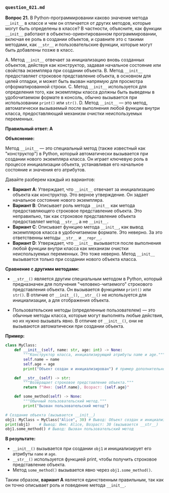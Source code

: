 ### `question_021.md`

**Вопрос 21.** В Python-программировании каково значение метода `__init__` в классе и чем он отличается от других методов, которые могут быть определены в классе? В частности, объясните, как функции `__init__` работают в объектно-ориентированном программировании, включая ее роль в создании объектов, и сравните это с такими методами, как `__str__` и пользовательские функции, которые могут быть добавлены позже в класс.

A. Метод `__init__` отвечает за инициализацию вновь созданных объектов, действуя как конструктор, задавая начальное состояние или свойства экземпляра при создании объекта.
B. Метод `__init__` предоставляет строковое представление объекта, в основном для целей отладки, и может быть вызван напрямую для просмотра отформатированной строки.
C. Метод `__init__` используется для определения того, как экземпляры класса должны быть выведены в удобочитаемом формате в консоль, обычно вызывается при использовании `print()` или `str()`.
D. Метод `__init__` — это метод, автоматически вызываемый после выполнения любой функции внутри класса, предоставляющий механизм очистки неиспользуемых переменных.

**Правильный ответ: A**

**Объяснение:**

Метод `__init__` — это специальный метод (также известный как "конструктор") в Python, который автоматически вызывается при создании нового экземпляра класса. Он играет ключевую роль в процессе инициализации объекта, устанавливая его начальное состояние и значения его атрибутов.

Давайте разберем каждый из вариантов:

*   **Вариант A**: Утверждает, что `__init__` отвечает за инициализацию объекта как конструктор. Это верное утверждение. Он задает начальное состояние нового экземпляра.
*   **Вариант B**: Описывает роль метода `__init__` как метода предоставляющего строковое представление объекта. Это неправильно, так как строковое представление объекта предоставляет метод `__str__`, а не `__init__`.
*   **Вариант C**: Описывает функцию метода `__init__`, как вывод экземпляров класса в удобочитаемом формате. Это неверно. За это ответственны методы `__str__` и `__repr__`.
*   **Вариант D**: Утверждает, что `__init__` вызывается после выполнения любой функции внутри класса как механизм очистки неиспользуемых переменных. Это тоже неверно.  Метод `__init__` вызывается только при создании нового объекта класса.

**Сравнение с другими методами:**

*   `__str__()` является другим специальным методом в Python, который предназначен для получения "человеко-читаемого" строкового представления объекта. Он вызывается функциями `print()` или `str()`. В отличие от `__init__()`, `__str__()` не используется для инициализации, а для отображения объекта.
    
*   Пользовательские методы (определенные пользователем) — это обычные методы класса, которые могут выполнять любые действия, но их нужно вызывать явно. В отличие от `__init__()`, они не вызываются автоматически при создании объекта.

**Пример:**

```python
class MyClass:
    def __init__(self, name: str, age: int) -> None:
        """Конструктор класса, инициализирующий атрибуты name и age."""
        self.name = name
        self.age = age
        print("Объект создан и инициализирован") # пример дополнительного действия

    def __str__(self) -> str:
        """Возвращает строковое представление объекта."""
        return f"Имя: {self.name}, Возраст: {self.age}"

    def some_method(self) -> None:
        """Обычный пользовательский метод."""
        print("Вызван пользовательский метод")

# Создание объекта (вызывается __init__)
obj1: MyClass = MyClass("Alice", 30) # Вывод: Объект создан и инициализирован
print(obj1)    # Вывод: Имя: Alice, Возраст: 30 (вызывается __str__)
obj1.some_method() # Вывод: Вызван пользовательский метод
```

**В результате:**

*   `__init__()` вызывается при создании `obj1` и инициализирует его атрибуты `name` и `age`.
*   `__str__()` используется функцией print, чтобы получить строковое представление объекта.
*   Метод `some_method()` вызывается явно через `obj1.some_method()`.

Таким образом, **вариант A** является единственным правильным, так как он точно описывает роль и поведение метода `__init__`.
